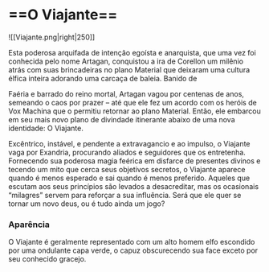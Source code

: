 # ==**O Viajante**==
![[Viajante.png|right|250]]

Esta poderosa arquifada de intenção egoísta e anarquista, que uma vez foi conhecida pelo nome Artagan, conquistou a ira de Corellon um milênio atrás com suas brincadeiras no plano Material que deixaram uma cultura élfica inteira adorando uma carcaça de baleia. Banido de

Faéria e barrado do reino mortal, Artagan vagou por centenas de anos, semeando o caos por prazer – até que ele fez um acordo com os heróis de Vox Machina que o permitiu retornar ao plano Material. Então, ele embarcou em seu mais novo plano de divindade itinerante abaixo de uma nova identidade: O Viajante.

Excêntrico, instável, e pendente a extravagancio e ao impulso, o Viajante vaga por Exandria, procurando aliados e seguidores que os entretenha. Fornecendo sua poderosa magia feérica em disfarce de presentes divinos e tecendo um mito que cerca seus objetivos secretos, o Viajante aparece quando é menos esperado e sai quando é menos preferido. Aqueles que escutam aos seus princípios são levados a desacreditar, mas os ocasionais “milagres” servem para reforçar a sua influência. Será que ele quer se tornar um novo deus, ou é tudo ainda um jogo?
### **Aparência**
O Viajante é geralmente representado com um alto homem elfo escondido por uma ondulante capa verde, o capuz obscurecendo sua face exceto por seu conhecido gracejo.
